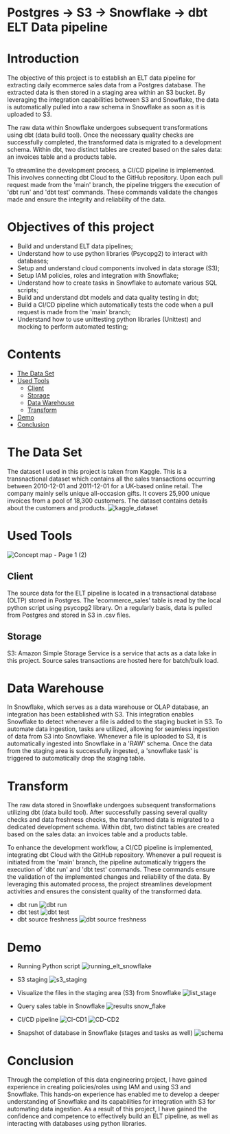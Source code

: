 
# Postgres -> S3 -> Snowflake -> dbt ELT Data pipeline

# Introduction
The objective of this project is to establish an ELT data pipeline for extracting daily ecommerce sales data from a Postgres database. The extracted data is then stored in a staging area within an S3 bucket. By leveraging the integration capabilities between S3 and Snowflake, the data is automatically pulled into a raw schema in Snowflake as soon as it is uploaded to S3.

The raw data within Snowflake undergoes subsequent transformations using dbt (data build tool). Once the necessary quality checks are successfully completed, the transformed data is migrated to a development schema. Within dbt, two distinct tables are created based on the sales data: an invoices table and a products table.

To streamline the development process, a CI/CD pipeline is implemented. This involves connecting dbt Cloud to the GitHub repository. Upon each pull request made from the 'main' branch, the pipeline triggers the execution of 'dbt run' and 'dbt test' commands. These commands validate the changes made and ensure the integrity and reliability of the data.

# Objectives of this project
- Build and understand ELT data pipelines;
- Understand how to use python libraries (Psycopg2) to interact with databases;
- Setup and understand cloud components involved in data storage (S3);
- Setup IAM policies, roles and integration with Snowflake;
- Understand how to create tasks in Snowflake to automate various SQL scripts;
- Build and understand dbt models and data quality testing in dbt;
- Build a CI/CD pipeline which automatically tests the code when a pull request is made from the 'main' branch;
- Understand how to use unittesting python libraries (Unittest) and mocking to perform automated testing;

# Contents

- [The Data Set](#the-data-set)
- [Used Tools](#used-tools)
  - [Client](#client)
  - [Storage](#storage)
  - [Data Warehouse](#datawarehouse)
  - [Transform](#transform)
- [Demo](#demo)
- [Conclusion](#conclusion)


# The Data Set
The dataset I used in this project is taken from Kaggle. This is a transnactional dataset which contains all the sales transactions occurring between 2010-12-01 and 2011-12-01 for a UK-based online retail. The company mainly sells unique all-occasion gifts. It covers 25,900 unique invoices from a pool of 18,300 customers. The dataset contains details about the customers and products.
![kaggle_dataset](https://github.com/mesesanovidiu/snowflake_postgres_dbt_elt_pipeline/assets/108272657/c39649b1-741b-4a70-bee0-5f227ea549c4)


# Used Tools
![Concept map - Page 1 (2)](https://github.com/mesesanovidiu/snowflake_postgres_dbt_elt_pipeline/assets/108272657/4dff22e7-2135-4cfe-a28a-a455f9f353fc)

## Client
The source data for the ELT pipeline is located in a transactional database (OLTP) stored in Postgres. The 'ecommerce_sales' table is read by the local python script using psycopg2 library. On a regularly basis, data is pulled from Postgres and stored in S3 in .csv files.
## Storage
S3: Amazon Simple Storage Service is a service that acts as a data lake in this project. Source sales transactions are hosted here for batch/bulk load.

# Data Warehouse
In Snowflake, which serves as a data warehouse or OLAP database, an integration has been established with S3. This integration enables Snowflake to detect whenever a file is added to the staging bucket in S3. To automate data ingestion, tasks are utilized, allowing for seamless ingestion of data from S3 into Snowflake. Whenever a file is uploaded to S3, it is automatically ingested into Snowflake in a 'RAW' schema. Once the data from the staging area is successfully ingested, a 'snowflake task' is triggered to automatically drop the staging table.

# Transform
The raw data stored in Snowflake undergoes subsequent transformations utilizing dbt (data build tool). After successfully passing several quality checks and data freshness checks, the transformed data is migrated to a dedicated development schema. Within dbt, two distinct tables are created based on the sales data: an invoices table and a products table.

To enhance the development workflow, a CI/CD pipeline is implemented, integrating dbt Cloud with the GitHub repository. Whenever a pull request is initiated from the 'main' branch, the pipeline automatically triggers the execution of 'dbt run' and 'dbt test' commands. These commands ensure the validation of the implemented changes and reliability of the data. By leveraging this automated process, the project streamlines development activities and ensures the consistent quality of the transformed data.
- dbt run
![dbt run](https://github.com/mesesanovidiu/snowflake_postgres_dbt_elt_pipeline/assets/108272657/91c4b770-8db2-4ff0-814b-9e77d03ba298)
- dbt test
![dbt test](https://github.com/mesesanovidiu/snowflake_postgres_dbt_elt_pipeline/assets/108272657/b890816a-e801-49c7-8e6d-d3c79f37a518)
- dbt source freshness
![dbt source freshness](https://github.com/mesesanovidiu/snowflake_postgres_dbt_elt_pipeline/assets/108272657/15c585a3-9dd3-4a49-ba8d-3c617f74b4ee)

# Demo
- Running Python script
![running_elt_snowflake](https://github.com/mesesanovidiu/snowflake_postgres_dbt_elt_pipeline/assets/108272657/f99c033c-e408-4331-bfe8-54878a819640)
- S3 staging
![s3_staging](https://github.com/mesesanovidiu/snowflake_postgres_dbt_elt_pipeline/assets/108272657/9477c495-0230-4ea4-aa0a-19717cfddffb)
- Visualize the files in the staging area (S3) from Snowflake
![list_stage](https://github.com/mesesanovidiu/snowflake_postgres_dbt_elt_pipeline/assets/108272657/ac0d97a5-b6d2-4229-a63f-d9d7c3ad0196)
- Query sales table in Snowflake
![results snow_flake](https://github.com/mesesanovidiu/snowflake_postgres_dbt_elt_pipeline/assets/108272657/20fe06be-4a04-44fd-a67b-a1bca110a3d8)
- CI/CD pipeline
![CI-CD1](https://github.com/mesesanovidiu/snowflake_postgres_dbt_elt_pipeline/assets/108272657/992ed644-ad05-4a85-808c-c3bb017dd624)
![CD-CD2](https://github.com/mesesanovidiu/snowflake_postgres_dbt_elt_pipeline/assets/108272657/494baf20-7d0d-4f26-ac39-d08501f847f7)

- Snapshot of database in Snowflake (stages and tasks as well)
![schema](https://github.com/mesesanovidiu/snowflake_postgres_dbt_elt_pipeline/assets/108272657/bd92394d-3a12-4959-b4ed-a7aaf7bba358)


# Conclusion
Through the completion of this data engineering project, I have gained experience in creating policies/roles using IAM and using S3 and Snowflake. This hands-on experience has enabled me to develop a deeper understanding of Snowflake and its capabilities for integration with S3 for automating data ingestion. As a result of this project, I have gained the confidence and competence to effectively build an ELT pipeline, as well as interacting with databases using python libraries.
